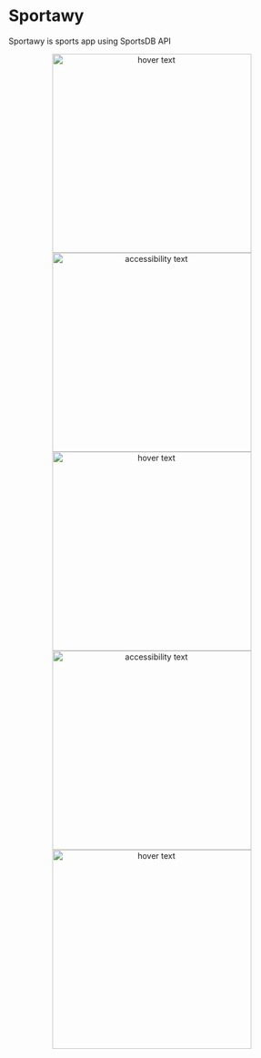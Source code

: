 # Sportawy
Sportawy is sports app using SportsDB API
<p align="center">
  <img src="4.PNG" width="350" title="hover text">
  <img src="5.PNG" width="350" alt="accessibility text">
  <img src="3.PNG" width="350" title="hover text">
  <img src="2.PNG" width="350" alt="accessibility text">
  <img src="1.PNG" width="350" title="hover text">
</p>
